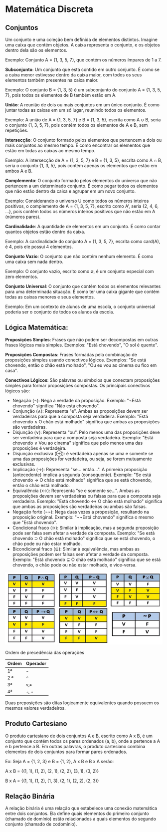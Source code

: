 # Matemática Discreta

## Conjuntos

Um conjunto e uma coleção bem definida de elementos distintos. Imagine uma caixa que contém objetos. A caixa representa o conjunto, e os objetos dentro dela são os elementos.

Exemplo: Conjunto A = {1, 3, 5, 7}, que contém os números ímpares de 1 a 7.

**Subconjunto**: Um conjunto que está contido em outro conjunto. É como se a caixa menor estivesse dentro da caixa maior, com todos os seus elementos também presentes na caixa maior.

Exemplo: O conjunto B = {1, 3, 5} é um subconjunto do conjunto A = {1, 3, 5, 7}, pois todos os elementos de B também estão em A.

**União**: A reunião de dois ou mais conjuntos em um único conjunto. É como juntar todas as caixas em um só lugar, reunindo todos os elementos.

Exemplo: A união de A = {1, 3, 5, 7} e B = {1, 3, 5}, escrita como A ∪ B, seria o conjunto {1, 3, 5, 7}, pois contém todos os elementos de A e B, sem repetições.

**Intersecção**: O conjunto formado pelos elementos que pertencem a dois ou mais conjuntos ao mesmo tempo. É como encontrar os elementos que estão em todas as caixas ao mesmo tempo.

Exemplo: A intersecção de A = {1, 3, 5, 7} e B = {1, 3, 5}, escrita como A ∩ B, seria o conjunto {1, 3, 5}, pois contém apenas os elementos que estão em ambos A e B.

**Complemento**: O conjunto formado pelos elementos do universo que não pertencem a um determinado conjunto. É como pegar todos os elementos que não estão dentro da caixa e agrupar em um novo conjunto.

Exemplo: Considerando o universo U como todos os números inteiros positivos, o complemento de A = {1, 3, 5, 7}, escrito como A', seria {2, 4, 6, ...}, pois contém todos os números inteiros positivos que não estão em A (números pares).

**Cardinalidade**: A quantidade de elementos em um conjunto. É como contar quantos objetos estão dentro da caixa.

Exemplo: A cardinalidade do conjunto A = {1, 3, 5, 7}, escrita como card(A), é 4, pois ele possui 4 elementos.

**Conjunto Vazio**: O conjunto que não contém nenhum elemento. É como uma caixa sem nada dentro.

Exemplo: O conjunto vazio, escrito como ∅, é um conjunto especial com zero elementos.

**Conjunto Universal**: O conjunto que contém todos os elementos relevantes para uma determinada situação. É como ter uma caixa gigante que contém todas as caixas menores e seus elementos.

Exemplo: Em um contexto de alunos de uma escola, o conjunto universal poderia ser o conjunto de todos os alunos da escola.

## Lógica Matemática:

**Proposições Simples**: Frases que não podem ser decompostas em outras frases lógicas mais simples. Exemplos: "Está chovendo", "O sol é quente".

**Proposições Compostas**: Frases formadas pela combinação de proposições simples usando conectivos lógicos. Exemplos: "Se está chovendo, então o chão está molhado", "Ou eu vou ao cinema ou fico em casa".

**Conectivos Lógicos**: São palavras ou símbolos que conectam proposições simples para formar proposições compostas. Os principais conectivos lógicos são:

- Negação (¬): Nega a verdade da proposição. Exemplo: "¬Está chovendo" significa "Não está chovendo".
- Conjunção (∧): Representa "e". Ambas as proposições devem ser verdadeiras para que a composta seja verdadeira. Exemplo: "Está chovendo ∧ O chão está molhado" significa que ambas as proposições são verdadeiras.
- Disjunção (∨): Representa "ou". Pelo menos uma das proposições deve ser verdadeira para que a composta seja verdadeira. Exemplo: "Está chovendo ∨ Vou ao cinema" significa que pelo menos uma das proposições é verdadeira.
- Disjunção exclusiva (⊕): é verdadeira apenas se uma e somente se uma das proposições for verdadeira, ou seja, se forem mutuamente exclusivas.
- Implicação (→): Representa "se... então...". A primeira proposição (antecedente) implica a segunda (consequente). Exemplo: "Se está chovendo → O chão está molhado" significa que se está chovendo, então o chão está molhado.
- Equivalência (↔): Representa "se e somente se...". Ambas as proposições devem ser verdadeiras ou falsas para que a composta seja verdadeira. Exemplo: "Está chovendo ↔ O chão está molhado" significa que ambas as proposições são verdadeiras ou ambas são falsas.
- Negação forte (¬¬): Nega duas vezes a proposição, resultando na proposição original. Exemplo: "¬¬Está chovendo" significa o mesmo que "Está chovendo".
- Condicional fraco (⊃): Similar à implicação, mas a segunda proposição pode ser falsa sem afetar a verdade da composta. Exemplo: "Se está chovendo ⊃ O chão está molhado" significa que se está chovendo, o chão pode ou não estar molhado.
- Bicondicional fraco (⊊): Similar à equivalência, mas ambas as proposições podem ser falsas sem afetar a verdade da composta. Exemplo: "Está chovendo ⊊ O chão está molhado" significa que se está chovendo, o chão pode ou não estar molhado, e vice-versa.

![Tabela Verdade](../media/tabela-verdade.png)

Ordem de precedência das operações

| Ordem | Operador |
| ----- | -------- |
| 1ª    | `~`      |
| 2 ª   | `^`      |
| 3ª    | `v`,`⊕`  |
| 4ª    | `→`, `↔` |

Duas preposições são ditas logicamente equivalentes quando possuem os mesmos valores verdadeiros.

## Produto Cartesiano

O produto cartesiano de dois conjuntos A e B, escrito como A x B, é um conjunto que contém todos os pares ordenados (a, b), onde a pertence a A e b pertence a B. Em outras palavras, o produto cartesiano combina elementos de dois conjuntos para formar pares ordenados.

Ex: Seja A = {1, 2, 3} e B = {1, 2}, A x B e B x A serão:

A x B = {(1, 1), (1, 2), (2, 1), (2, 2), (3, 1), (3, 2)}

B x A = {(1, 1), (1, 2), (1, 3), (2, 1), (2, 2), (2, 3)}

## Relação Binária

A relação binária é uma relação que estabelece uma conexão matemática entre dois conjuntos. Ela define quais elementos do primeiro conjunto (chamado de domínio) estão relacionados a quais elementos do segundo conjunto (chamado de codomínio).